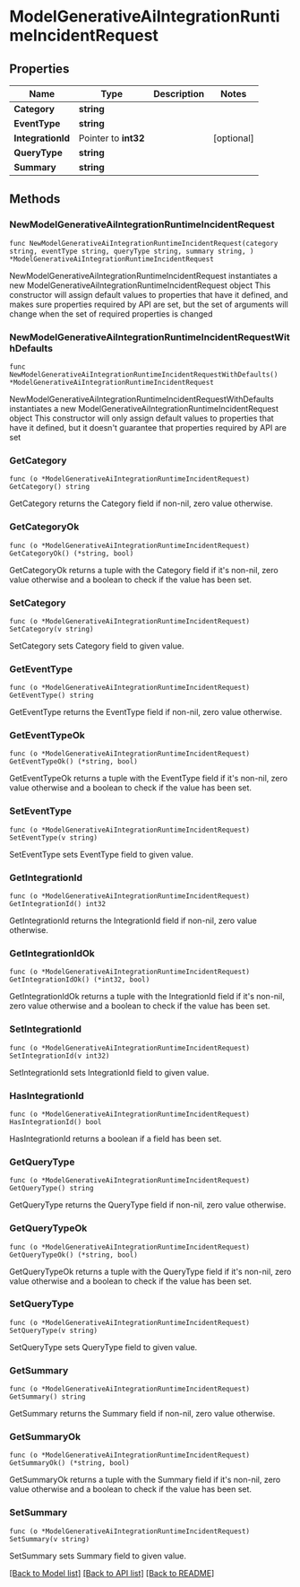 # ModelGenerativeAiIntegrationRuntimeIncidentRequest

## Properties

Name | Type | Description | Notes
------------ | ------------- | ------------- | -------------
**Category** | **string** |  | 
**EventType** | **string** |  | 
**IntegrationId** | Pointer to **int32** |  | [optional] 
**QueryType** | **string** |  | 
**Summary** | **string** |  | 

## Methods

### NewModelGenerativeAiIntegrationRuntimeIncidentRequest

`func NewModelGenerativeAiIntegrationRuntimeIncidentRequest(category string, eventType string, queryType string, summary string, ) *ModelGenerativeAiIntegrationRuntimeIncidentRequest`

NewModelGenerativeAiIntegrationRuntimeIncidentRequest instantiates a new ModelGenerativeAiIntegrationRuntimeIncidentRequest object
This constructor will assign default values to properties that have it defined,
and makes sure properties required by API are set, but the set of arguments
will change when the set of required properties is changed

### NewModelGenerativeAiIntegrationRuntimeIncidentRequestWithDefaults

`func NewModelGenerativeAiIntegrationRuntimeIncidentRequestWithDefaults() *ModelGenerativeAiIntegrationRuntimeIncidentRequest`

NewModelGenerativeAiIntegrationRuntimeIncidentRequestWithDefaults instantiates a new ModelGenerativeAiIntegrationRuntimeIncidentRequest object
This constructor will only assign default values to properties that have it defined,
but it doesn't guarantee that properties required by API are set

### GetCategory

`func (o *ModelGenerativeAiIntegrationRuntimeIncidentRequest) GetCategory() string`

GetCategory returns the Category field if non-nil, zero value otherwise.

### GetCategoryOk

`func (o *ModelGenerativeAiIntegrationRuntimeIncidentRequest) GetCategoryOk() (*string, bool)`

GetCategoryOk returns a tuple with the Category field if it's non-nil, zero value otherwise
and a boolean to check if the value has been set.

### SetCategory

`func (o *ModelGenerativeAiIntegrationRuntimeIncidentRequest) SetCategory(v string)`

SetCategory sets Category field to given value.


### GetEventType

`func (o *ModelGenerativeAiIntegrationRuntimeIncidentRequest) GetEventType() string`

GetEventType returns the EventType field if non-nil, zero value otherwise.

### GetEventTypeOk

`func (o *ModelGenerativeAiIntegrationRuntimeIncidentRequest) GetEventTypeOk() (*string, bool)`

GetEventTypeOk returns a tuple with the EventType field if it's non-nil, zero value otherwise
and a boolean to check if the value has been set.

### SetEventType

`func (o *ModelGenerativeAiIntegrationRuntimeIncidentRequest) SetEventType(v string)`

SetEventType sets EventType field to given value.


### GetIntegrationId

`func (o *ModelGenerativeAiIntegrationRuntimeIncidentRequest) GetIntegrationId() int32`

GetIntegrationId returns the IntegrationId field if non-nil, zero value otherwise.

### GetIntegrationIdOk

`func (o *ModelGenerativeAiIntegrationRuntimeIncidentRequest) GetIntegrationIdOk() (*int32, bool)`

GetIntegrationIdOk returns a tuple with the IntegrationId field if it's non-nil, zero value otherwise
and a boolean to check if the value has been set.

### SetIntegrationId

`func (o *ModelGenerativeAiIntegrationRuntimeIncidentRequest) SetIntegrationId(v int32)`

SetIntegrationId sets IntegrationId field to given value.

### HasIntegrationId

`func (o *ModelGenerativeAiIntegrationRuntimeIncidentRequest) HasIntegrationId() bool`

HasIntegrationId returns a boolean if a field has been set.

### GetQueryType

`func (o *ModelGenerativeAiIntegrationRuntimeIncidentRequest) GetQueryType() string`

GetQueryType returns the QueryType field if non-nil, zero value otherwise.

### GetQueryTypeOk

`func (o *ModelGenerativeAiIntegrationRuntimeIncidentRequest) GetQueryTypeOk() (*string, bool)`

GetQueryTypeOk returns a tuple with the QueryType field if it's non-nil, zero value otherwise
and a boolean to check if the value has been set.

### SetQueryType

`func (o *ModelGenerativeAiIntegrationRuntimeIncidentRequest) SetQueryType(v string)`

SetQueryType sets QueryType field to given value.


### GetSummary

`func (o *ModelGenerativeAiIntegrationRuntimeIncidentRequest) GetSummary() string`

GetSummary returns the Summary field if non-nil, zero value otherwise.

### GetSummaryOk

`func (o *ModelGenerativeAiIntegrationRuntimeIncidentRequest) GetSummaryOk() (*string, bool)`

GetSummaryOk returns a tuple with the Summary field if it's non-nil, zero value otherwise
and a boolean to check if the value has been set.

### SetSummary

`func (o *ModelGenerativeAiIntegrationRuntimeIncidentRequest) SetSummary(v string)`

SetSummary sets Summary field to given value.



[[Back to Model list]](../README.md#documentation-for-models) [[Back to API list]](../README.md#documentation-for-api-endpoints) [[Back to README]](../README.md)


